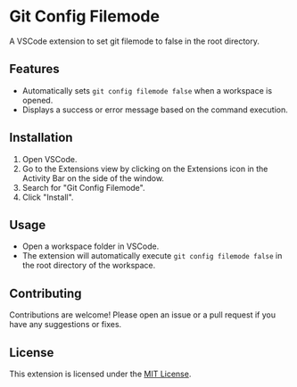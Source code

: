 # Git Config Filemode

A VSCode extension to set git filemode to false in the root directory.

## Features

- Automatically sets `git config filemode false` when a workspace is opened.
- Displays a success or error message based on the command execution.

## Installation

1. Open VSCode.
2. Go to the Extensions view by clicking on the Extensions icon in the Activity Bar on the side of the window.
3. Search for "Git Config Filemode".
4. Click "Install".

## Usage

- Open a workspace folder in VSCode.
- The extension will automatically execute `git config filemode false` in the root directory of the workspace.

## Contributing

Contributions are welcome! Please open an issue or a pull request if you have any suggestions or fixes.

## License

This extension is licensed under the [MIT License](LICENSE).